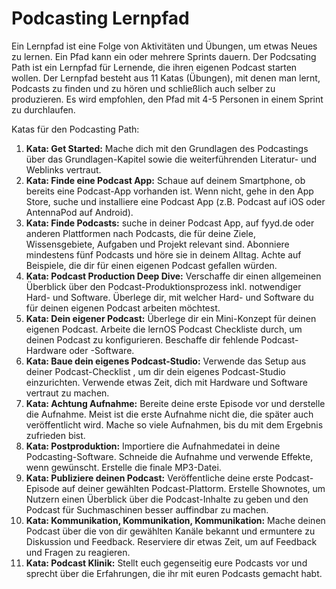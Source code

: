 # Podcasting Lernpfad

Ein Lernpfad ist eine Folge von Aktivitäten und Übungen, um etwas Neues zu lernen. Ein Pfad kann ein oder mehrere Sprints dauern. Der Podcsating Path ist ein Lernpfad für Lernende, die ihren eigenen Podcast starten wollen. Der Lernpfad besteht aus 11 Katas (Übungen), mit denen man lernt, Podcasts zu finden und zu hören und schließlich auch selber zu produzieren. Es wird empfohlen, den Pfad mit 4-5 Personen in einem Sprint zu durchlaufen.

Katas für den Podcasting Path:

1. **Kata: Get Started:** Mache dich mit den Grundlagen des Podcastings über das Grundlagen-Kapitel sowie die weiterführenden Literatur- und Weblinks vertraut.
2. **Kata: Finde eine Podcast App:** Schaue auf deinem Smartphone, ob bereits eine Podcast-App vorhanden ist. Wenn nicht, gehe in den App Store, suche und installiere eine Podcast App (z.B. Podcast auf iOS oder AntennaPod auf Android).
3. **Kata: Finde Podcasts:** suche in deiner Podcast App, auf fyyd.de oder anderen Plattformen nach Podcasts, die für deine Ziele, Wissensgebiete, Aufgaben und Projekt relevant sind. Abonniere mindestens fünf Podcasts und höre sie in deinem Alltag. Achte auf Beispiele, die dir für einen eigenen Podcast gefallen würden.
4. **Kata: Podcast Production Deep Dive:** Verschaffe dir einen allgemeinen Überblick über den Podcast-Produktionsprozess inkl. notwendiger Hard- und Software. Überlege dir, mit welcher Hard- und Software du für deinen eigenen Podcast arbeiten möchtest.
5. **Kata: Dein eigener Podcast:** Überlege dir ein Mini-Konzept für deinen eigenen Podcast. Arbeite die lernOS Podcast Checkliste durch, um deinen Podcast zu konfigurieren. Beschaffe dir fehlende Podcast-Hardware oder -Software.
6. **Kata: Baue dein eigenes Podcast-Studio:** Verwende das Setup aus deiner Podcast-Checklist , um dir dein eigenes Podcast-Studio einzurichten. Verwende etwas Zeit, dich mit Hardware und Software vertraut zu machen.
7. **Kata: Achtung Aufnahme:** Bereite deine erste Episode vor und derstelle die Aufnahme. Meist ist die erste Aufnahme nicht die, die später auch veröffentlicht wird. Mache so viele Aufnahmen, bis du mit dem Ergebnis zufrieden bist.
8. **Kata: Postproduktion:** Importiere die Aufnahmedatei in deine Podcasting-Software. Schneide die Aufnahme und verwende Effekte, wenn gewünscht. Erstelle die finale MP3-Datei.
9. **Kata: Publiziere deinen Podcast:** Veröffentliche deine erste Podcast-Episode auf deiner gewählten Podcast-Plattorm. Erstelle Shownotes, um Nutzern einen Überblick über die Podcast-Inhalte zu geben und den Podcast für Suchmaschinen besser auffindbar zu machen.
10. **Kata: Kommunikation, Kommunikation, Kommunikation:** Mache deinen Podcast über die von dir gewählten Kanäle bekannt und ermuntere zu Diskussion und Feedback. Reserviere dir etwas Zeit, um auf Feedback und Fragen zu reagieren.
11. **Kata: Podcast Klinik:** Stellt euch gegenseitig eure Podcasts vor und sprecht über die Erfahrungen, die ihr mit euren Podcasts gemacht habt.